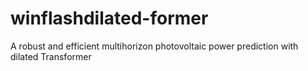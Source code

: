 # winflashdilated-former
A robust and efficient multihorizon photovoltaic power prediction with dilated Transformer
